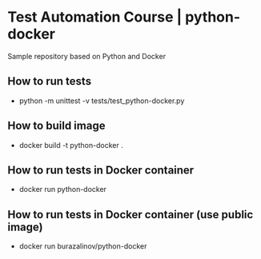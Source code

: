 # Test Automation Course | python-docker
Sample repository based on Python and Docker

## How to run tests
- python -m unittest -v tests/test_python-docker.py

## How to build image
- docker build -t python-docker .

## How to run tests in Docker container
- docker run python-docker

## How to run tests in Docker container (use public image)
- docker run burazalinov/python-docker
